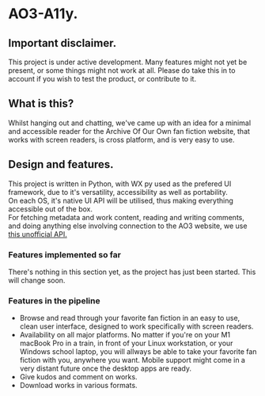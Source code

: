 # AO3-A11y.  
## Important disclaimer.
This project is under active development. Many features might not yet be present, or some things might not work at all. Please do take this in to account if you wish to test the product, or contribute to it.  
## What is this?  
Whilst hanging out and chatting, we've came up with an idea for a minimal and accessible reader for the Archive Of Our Own fan fiction website, that works with screen readers, is cross platform, and is very easy to use.  
## Design and features.  
This project is written in Python, with WX py used as the prefered UI framework, due to it's versatility, accessibility as well as portability.  
On each OS, it's native UI API will be utilised, thus making everything accessible out of the box.  
For fetching metadata and work content, reading and writing comments, and doing anything else involving connection to the AO3 website, we use [this unofficial API.](https://pypi.org/project/ao3-api/)  
### Features implemented so far
There's nothing in this section yet, as the project has just been started. This will change soon.
### Features in the pipeline
* Browse and read through your favorite fan fiction in an easy to use, clean user interface, designed to work specifically with screen readers.  
* Availability on all major platforms. No matter if you're on your M1 macBook Pro in a train, in front of your Linux workstation, or your Windows school laptop, you will allways be able to take your favorite fan fiction with you, anywhere you want. Mobile support might come in a very distant future once the desktop apps are ready.  
* Give kudos and comment on works.  
* Download works in various formats.  
